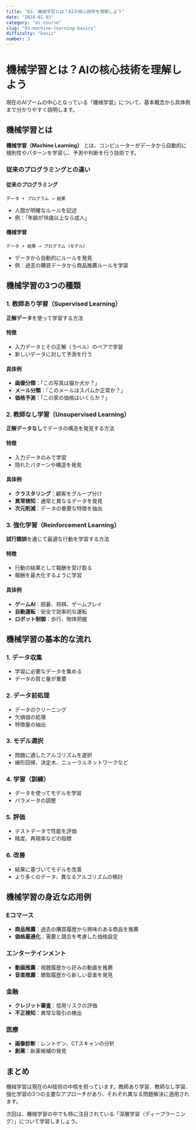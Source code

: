 ```yaml
---
title: "03. 機械学習とは？AIの核心技術を理解しよう"
date: "2024-01-03"
category: "ai-course"
slug: "03-machine-learning-basics"
difficulty: "basic"
number: 3
---
```


# 機械学習とは？AIの核心技術を理解しよう

現在のAIブームの中心となっている「機械学習」について、基本概念から具体例まで分かりやすく説明します。

## 機械学習とは

**機械学習（Machine Learning）** とは、コンピューターがデータから自動的に規則性やパターンを学習し、予測や判断を行う技術です。

### 従来のプログラミングとの違い

#### 従来のプログラミング
```
データ + プログラム → 結果
```
- 人間が明確なルールを記述
- 例：「年齢が18歳以上なら成人」

#### 機械学習
```
データ + 結果 → プログラム（モデル）
```
- データから自動的にルールを発見
- 例：過去の購買データから商品推薦ルールを学習

## 機械学習の3つの種類

### 1. 教師あり学習（Supervised Learning）

**正解データ**を使って学習する方法

#### 特徴
- 入力データとその正解（ラベル）のペアで学習
- 新しいデータに対して予測を行う

#### 具体例
- **画像分類**：「この写真は猫か犬か？」
- **メール分類**：「このメールはスパムか正常か？」
- **価格予測**：「この家の価格はいくらか？」

### 2. 教師なし学習（Unsupervised Learning）

**正解データなし**でデータの構造を発見する方法

#### 特徴
- 入力データのみで学習
- 隠れたパターンや構造を発見

#### 具体例
- **クラスタリング**：顧客をグループ分け
- **異常検知**：通常と異なるデータを発見
- **次元削減**：データの重要な特徴を抽出

### 3. 強化学習（Reinforcement Learning）

**試行錯誤**を通じて最適な行動を学習する方法

#### 特徴
- 行動の結果として報酬を受け取る
- 報酬を最大化するように学習

#### 具体例
- **ゲームAI**：囲碁、将棋、ゲームプレイ
- **自動運転**：安全で効率的な運転
- **ロボット制御**：歩行、物体把握

## 機械学習の基本的な流れ

### 1. データ収集
- 学習に必要なデータを集める
- データの質と量が重要

### 2. データ前処理
- データのクリーニング
- 欠損値の処理
- 特徴量の抽出

### 3. モデル選択
- 問題に適したアルゴリズムを選択
- 線形回帰、決定木、ニューラルネットワークなど

### 4. 学習（訓練）
- データを使ってモデルを学習
- パラメータの調整

### 5. 評価
- テストデータで性能を評価
- 精度、再現率などの指標

### 6. 改善
- 結果に基づいてモデルを改善
- より多くのデータ、異なるアルゴリズムの検討

## 機械学習の身近な応用例

### Eコマース
- **商品推薦**：過去の購買履歴から興味のある商品を推薦
- **価格最適化**：需要と競合を考慮した価格設定

### エンターテインメント
- **動画推薦**：視聴履歴から好みの動画を推薦
- **音楽推薦**：聴取履歴から新しい音楽を発見

### 金融
- **クレジット審査**：信用リスクの評価
- **不正検知**：異常な取引の検出

### 医療
- **画像診断**：レントゲン、CTスキャンの分析
- **創薬**：新薬候補の発見

## まとめ

機械学習は現在のAI技術の中核を担っています。教師あり学習、教師なし学習、強化学習の3つの主要なアプローチがあり、それぞれ異なる問題解決に適用されます。

次回は、機械学習の中でも特に注目されている「深層学習（ディープラーニング）」について学習しましょう。